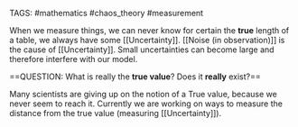 TAGS: #mathematics #chaos_theory #measurement

When we measure things, we can never know for certain the **true** length of a table, we always have some [[Uncertainty]]. [[Noise (in observation)]] is the cause of [[Uncertainty]]. Small uncertainties can become large and therefore interfere with our model. 

==QUESTION: What is really the **true value**? Does it **really** exist?==

Many scientists are giving up on the notion of a True value, because we never seem to reach it. Currently we are working on ways to measure the distance from the true value (measuring [[Uncertainty]]). 

